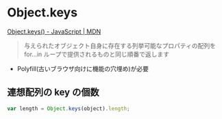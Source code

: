 # Object.keys

[Object.keys() - JavaScript | MDN](https://developer.mozilla.org/ja/docs/Web/JavaScript/Reference/Global_Objects/Object/keys)

> 与えられたオブジェクト自身に存在する列挙可能なプロパティの配列を for...in ループで提供されるものと同じ順番で返します

- Polyfill(古いブラウザ向けに機能の穴埋め)が必要

## 連想配列の key の個数

```js
var length = Object.keys(object).length;
```
